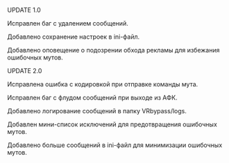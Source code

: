 UPDATE 1.0

Исправлен баг с удалением сообщений.

Добавлено сохранение настроек в ini-файл.

Добавлено оповещение о подозрении обхода рекламы для избежания ошибочных мутов.

UPDATE 2.0

Исправлена ошибка с кодировкой при отправке команды мута.

Исправлен баг с флудом сообщений при выходе из АФК.

Добавлено логирование сообщений в папку VRbypass/logs.

Добавлен мини-список исключений для предотвращения ошибочных мутов.

Добавлено больше сообщений в ini-файл для минимизации ошибочных мутов.
